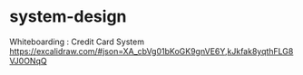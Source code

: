 # system-design

Whiteboarding : Credit Card System
https://excalidraw.com/#json=XA_cbVg01bKoGK9gnVE6Y,kJkfak8yqthFLG8VJ0ONqQ
